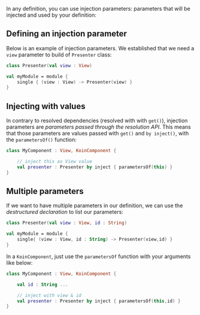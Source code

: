 
In any definition, you can use injection parameters: parameters that will be injected and used by your definition:

## Defining an injection parameter

Below is an example of injection parameters. We established that we need a `view` parameter to build of `Presenter` class:

```kotlin
class Presenter(val view : View)

val myModule = module {
    single { (view : View) -> Presenter(view) }
}
```


## Injecting with values

In contrary to resolved dependencies (resolved with with `get()`), injection parameters are *parameters passed through the resolution API*.
This means that those parameters are values passed with `get()` and `by inject()`, with the `parametersOf()` function:

```kotlin
class MyComponent : View, KoinComponent {

    // inject this as View value
    val presenter : Presenter by inject { parametersOf(this) }
}
```

## Multiple parameters

If we want to have multiple parameters in our definition, we can use the *destructured declaration* to list our parameters:

```kotlin
class Presenter(val view : View, id : String)

val myModule = module {
    single{ (view : View, id : String) -> Presenter(view,id) }
}
```

In a `KoinComponent`, just use the `parametersOf` function with your arguments like below:

```kotlin
class MyComponent : View, KoinComponent {

    val id : String ...

    // inject with view & id
    val presenter : Presenter by inject { parametersOf(this,id) }
}
```

